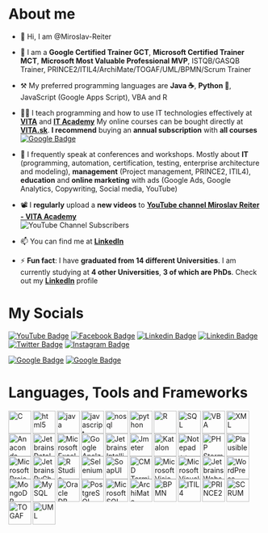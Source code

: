 # About me
- 👋 Hi, I am @Miroslav-Reiter

- 🦸 I am a **Google Certified Trainer GCT**, **Microsoft Certified Trainer MCT**, **Microsoft Most Valuable Professional MVP**, ISTQB/GASQB Trainer, PRINCE2/ITIL4/ArchiMate/TOGAF/UML/BPMN/Scrum Trainer
- ⚒️ My preferred programming languages are **Java ☕**, **Python 🐍**, JavaScript (Google Apps Script), VBA and R
- 👨‍🏫 I teach programming and how to use IT technologies effectively at **[VITA](https://www.vita.sk/)** and **[IT Academy](https://www.it-academy.sk/)**
My online courses can be bought directly at **[VITA.sk](https://www.vita.sk/)**. **I recommend** buying an **annual subscription** with **all courses**  
[![Google Badge](https://img.shields.io/badge/VITA-blueviolet?label=Online%20Akreditovane%20Kurzy%20a%20Skolenia)](https://www.vita.sk/)
- 📢 I frequently speak at conferences and workshops. Mostly about **IT** (programming, automation, certification, testing, enterprise architecture and modeling), **management** (Project management, PRINCE2, ITIL4), **education** and **online marketing** with ads (Google Ads, Google Analytics, Copywriting, Social media, YouTube)
- 📽️ I **regularly** upload a **new videos** to **[YouTube channel Miroslav Reiter - VITA Academy](https://www.youtube.com/@VITA-Academy)**   
![YouTube Channel Subscribers](https://img.shields.io/youtube/channel/subscribers/UCqr8oNlj1UOeBSFqczXM1yg?label=YouTube%20IT%20Academy&style=social)

- 📫 You can find me at **[LinkedIn](https://www.linkedin.com/in/miroslav-reiter/)**

- ⚡ **Fun fact**: I have **graduated from 14 different Universities**. I am currently studying at **4 other Universities**, **3 of which are PhDs**. Check out my [**LinkedIn**](https://www.linkedin.com/in/miroslav-reiter/) profile

# My Socials
[![YouTube Badge](https://img.shields.io/badge/YouTube-FF0011?style=for-the-badge&logo=youtube&logoColor=white)](https://www.youtube.com/c/IT-AcademySK)
[![Facebook Badge](https://img.shields.io/badge/Facebook-1877F2?style=for-the-badge&logo=facebook&logoColor=white&label=VITA)](https://www.facebook.com/VitaAcademySK)
[![Linkedin Badge](https://img.shields.io/badge/LinkedIn-0077B5?style=for-the-badge&logo=linkedin&logoColor=white)](https://www.linkedin.com/in/miroslav-reiter/)
[![Linkedin Badge](https://img.shields.io/badge/LinkedIn-0077B5?style=for-the-badge&logo=linkedin&logoColor=white&label=VITA%20Academy)](https://www.linkedin.com/company/vita-academy)
[![Twitter Badge](https://img.shields.io/badge/Twitter-1DA1F2?style=for-the-badge&logo=twitter&logoColor=white)](https://www.linkedin.com/in/miroslav-reiter/)
[![Instagram Badge](https://img.shields.io/badge/Instagram-E4405F?style=for-the-badge&logo=instagram&logoColor=white)](https://www.instagram.com/vita_academy_sk/)

[![Google Badge](https://img.shields.io/badge/Google%20-IT%20Academy-bluey)](https://www.google.sk/search?tbm=lcl&q=IT+Academy&rflfq=1&num=20&stick=H4sIAAAAAAAAAB1QO05DMRBUChCizKPBVY6wn9lfSUkNF3gikUgBDVIkjgMnoKaggdNwCtZYli2vZ2dm5-J8XLFFsVhqFTO5GpN01c2kOBFiVEkurGNhcQ8tMmVRD1LDWEBOYirmoPlnYd0PVwjMSAkSmd3wX-WICiknA5Fw5NiGBAGS7KRp0kcjaTKiUWwFpTLYWILVrLylKqMsE9MqG0mlIQNeSOohxqJQIwR7lIObq2hsa77hcBOkhILHMgtWImgec6YwGUu2ZsehSEX4_56ZVCllqqAXp0XydFqdCdpM65uqw1qpWbs_g9puafRQE6nZys2hhc5ByatnopKQDpS0HQX1NaWyIpijM2R0eMb5sdn8bq7vvj9Px5fj-nDYnV4ff77W_ffbaX0-ru9nl7f3u5uHdX94ev0DKtP_nNkBAAA&ved=2ahUKEwjloKi1nIn-AhWeg_0HHdJMDKcQjHJ6BAhREAU&rldimm=15791258399110635102#rlfi=hd:;si:10644781779009159973,l,CgpJVCBBY2FkZW15SMPY0ee7gYCACFocEAAQARgAGAEiCml0IGFjYWRlbXkqBggCEAAQAZIBGGNvbXB1dGVyX3RyYWluaW5nX3NjaG9vbKoBMhABKg4iCml0IGFjYWRlbXkoRDIeEAEiGuJd7wxbI8S7uQlm3W71ADrA7y3lbtoJrwLP;mv:[[48.17943621079261,17.194156893322106],[48.14136286538779,17.08369279725277]])
[![Google Badge](https://img.shields.io/badge/Google%20-VITA-bluey)](https://www.google.sk/search?q=vita+academy&tbm=lcl&ei=0msoZPCLGejFkPIPjb-dqA4&oq=vita+Academy&gs_lcp=Cg1nd3Mtd2l6LWxvY2FsEAEYATIGCAAQBxAeMgcIABANEIAEMgYIABAHEB4yBggAEAcQHjIGCAAQBxAeMgYIABAHEB4yCAgAEAcQHhAKMgcIABANEIAEMgYIABAHEB4yBggAEAcQHjoICAAQBxAeEBNQAFi8BWD8EWgAcAB4AIABSYgBkAKSAQE0mAEAoAEBwAEB&sclient=gws-wiz-local#rlfi=hd:;si:4060253256403905575,l,Cgx2aXRhIGFjYWRlbXlI-OOau6WwgIAIWh4QABABGAAYASIMdml0YSBhY2FkZW15KgYIAhAAEAGSARhjb21wdXRlcl90cmFpbmluZ19zY2hvb2w;mv:[[48.16867597731903,17.149475354420048],[48.16831602268097,17.148935645579957]])


# Languages, Tools and Frameworks   
<img align="left" alt="C" width="45px" src="https://github.com/miroslav-reiter/miroslav-reiter/blob/main/loga/logo-c.png" />
<img align="left" alt="html5" width="45px" src="https://github.com/miroslav-reiter/miroslav-reiter/blob/main/loga/logo-html5.png" />
<img align="left" alt="java" width="45px" src="https://github.com/miroslav-reiter/miroslav-reiter/blob/main/loga/logo-java.png" />
<img align="left" alt="javascript" width="45px" src="https://github.com/miroslav-reiter/miroslav-reiter/blob/main/loga/logo-javascript.png" />
<img align="left" alt="nosql" width="45px" src="https://github.com/miroslav-reiter/miroslav-reiter/blob/main/loga/logo-nosql.png" />
<img align="left" alt="python" width="45px" src="https://github.com/miroslav-reiter/miroslav-reiter/blob/main/loga/logo-python.png" />
<img align="left" alt="R" width="45px" src="https://github.com/miroslav-reiter/miroslav-reiter/blob/main/loga/logo-r.png" />
<img align="left" alt="SQL" width="45px" src="https://github.com/miroslav-reiter/miroslav-reiter/blob/main/loga/logo-sql.png" />
<img align="left" alt="VBA" width="45px" src="https://github.com/miroslav-reiter/miroslav-reiter/blob/main/loga/logo-vba.png" />
<img align="left" alt="XML" width="45px" src="https://github.com/miroslav-reiter/miroslav-reiter/blob/main/loga/logo-xml.png" />

<img align="left" alt="Anaconda IDE" width="45px" src="https://github.com/miroslav-reiter/miroslav-reiter/blob/main/loga/logo-anaconda.png" />
<img align="left" alt="Jetbrains Datalore" width="45px" src="https://github.com/miroslav-reiter/miroslav-reiter/blob/main/loga/logo-datalore.png" />
<img align="left" alt="Microsoft Excel" width="45px" src="https://github.com/miroslav-reiter/miroslav-reiter/blob/main/loga/logo-excel.png" />
<img align="left" alt="Google Analztics" width="45px" src="https://github.com/miroslav-reiter/miroslav-reiter/blob/main/loga/logo-ga.png" />
<img align="left" alt="Jetbrains IntelliJ Idea" width="45px" src="https://github.com/miroslav-reiter/miroslav-reiter/blob/main/loga/logo-IntelliJ_IDEA.png" />
<img align="left" alt="Jmeter" width="45px" src="https://github.com/miroslav-reiter/miroslav-reiter/blob/main/loga/logo-jmeter.png" />
<img align="left" alt="Katalon" width="45px" src="https://github.com/miroslav-reiter/miroslav-reiter/blob/main/loga/logo-katalon.png" />
<img align="left" alt="Notepad++" width="45px" src="https://github.com/miroslav-reiter/miroslav-reiter/blob/main/loga/logo-notepadplu.png" />
<img align="left" alt="PHP Storm" width="45px" src="https://github.com/miroslav-reiter/miroslav-reiter/blob/main/loga/logo-phpstorm.png" />
<img align="left" alt="Plausible" width="45px" src="https://github.com/miroslav-reiter/miroslav-reiter/blob/main/loga/logo-plausible.png" />
<img align="left" alt="Microsoft Project" width="45px" src="https://github.com/miroslav-reiter/miroslav-reiter/blob/main/loga/logo-project.png" />
<img align="left" alt="Jetbrains PyCharm" width="45px" src="https://github.com/miroslav-reiter/miroslav-reiter/blob/main/loga/logo-pycharm.png" />
<img align="left" alt="R Studio" width="45px" src="https://github.com/miroslav-reiter/miroslav-reiter/blob/main/loga/logo-rstudio.png" />
<img align="left" alt="Selenium" width="45px" src="https://github.com/miroslav-reiter/miroslav-reiter/blob/main/loga/logo-selenium.png" />
<img align="left" alt="SoapUI" width="45px" src="https://github.com/miroslav-reiter/miroslav-reiter/blob/main/loga/logo-soapui.png" />
<img align="left" alt="CMD Terminal" width="45px" src="https://github.com/miroslav-reiter/miroslav-reiter/blob/main/loga/logo-terminal.png" />
<img align="left" alt="Microsoft Visio" width="45px" src="https://github.com/miroslav-reiter/miroslav-reiter/blob/main/loga/logo-visio.png" />
<img align="left" alt="Microsoft Visual Studio" width="45px" src="https://github.com/miroslav-reiter/miroslav-reiter/blob/main/loga/logo-visual-studio-ide.png" />
<img align="left" alt="Jetbrains Webstorm" width="45px" src="https://github.com/miroslav-reiter/miroslav-reiter/blob/main/loga/logo-webstorm.png" />
<img align="left" alt="WordPress" width="45px" src="https://github.com/miroslav-reiter/miroslav-reiter/blob/main/loga/logo-wordpress.png" />
 
<img align="left" alt="MongoDB" width="45px" src="https://github.com/miroslav-reiter/miroslav-reiter/blob/main/loga/logo-mongodb.png" />
<img align="left" alt="MySQL" width="45px" src="https://github.com/miroslav-reiter/miroslav-reiter/blob/main/loga/logo-mysql.png" />
<img align="left" alt="Oracle DB" width="45px" src="https://github.com/miroslav-reiter/miroslav-reiter/blob/main/loga/logo-oracle.png" />
<img align="left" alt="PostgreSQL" width="45px" src="https://github.com/miroslav-reiter/miroslav-reiter/blob/main/loga/logo-postgresql.png" />
<img align="left" alt="Microsoft SQL Server" width="45px" src="https://github.com/miroslav-reiter/miroslav-reiter/blob/main/loga/logo-sql-server.png" />

<img align="left" alt="ArchiMate" width="45px" src="https://github.com/miroslav-reiter/miroslav-reiter/blob/main/loga/logo-archimate.png" />
<img align="left" alt="BPMN" width="45px" src="https://github.com/miroslav-reiter/miroslav-reiter/blob/main/loga/logo-bpmn.png" />
<img align="left" alt="ITIL4" width="45px" src="https://github.com/miroslav-reiter/miroslav-reiter/blob/main/loga/logo-itil.png" />
<img align="left" alt="PRINCE2" width="45px" src="https://github.com/miroslav-reiter/miroslav-reiter/blob/main/loga/logo-prince2.png" />
<img align="left" alt="SCRUM" width="45px" src="https://github.com/miroslav-reiter/miroslav-reiter/blob/main/loga/logo-scrum.png" />
<img align="left" alt="TOGAF" width="45px" src="https://github.com/miroslav-reiter/miroslav-reiter/blob/main/loga/logo-togaf.png" />
<img align="left" alt="UML" width="45px" src="https://github.com/miroslav-reiter/miroslav-reiter/blob/main/loga/logo-uml.png" />

